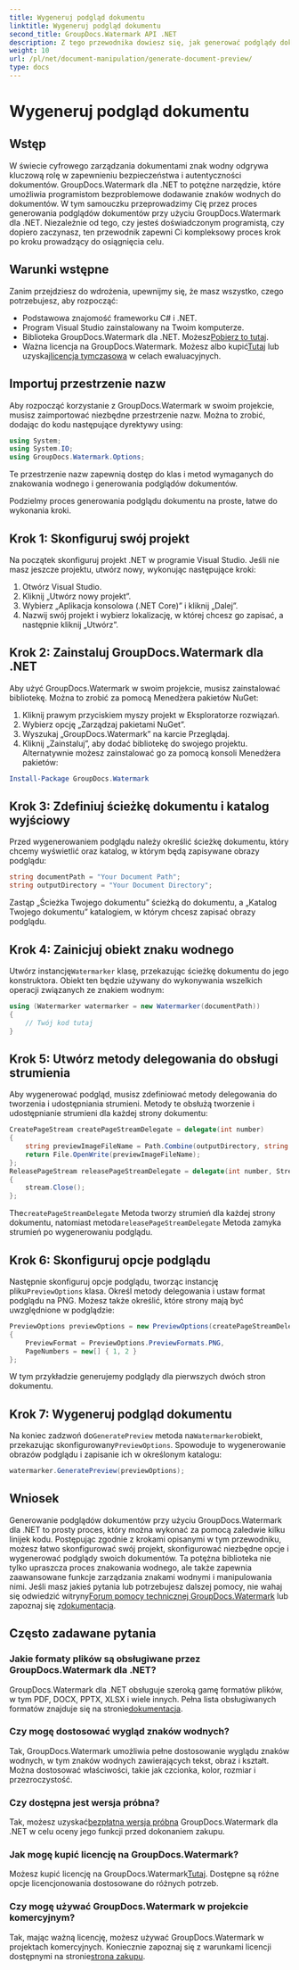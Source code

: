 ```yaml
---
title: Wygeneruj podgląd dokumentu
linktitle: Wygeneruj podgląd dokumentu
second_title: GroupDocs.Watermark API .NET
description: Z tego przewodnika dowiesz się, jak generować podglądy dokumentów przy użyciu GroupDocs.Watermark dla platformy .NET. Bez wysiłku zwiększ bezpieczeństwo swoich dokumentów i zarządzanie nimi.
weight: 10
url: /pl/net/document-manipulation/generate-document-preview/
type: docs
---
```

# Wygeneruj podgląd dokumentu

## Wstęp
W świecie cyfrowego zarządzania dokumentami znak wodny odgrywa kluczową rolę w zapewnieniu bezpieczeństwa i autentyczności dokumentów. GroupDocs.Watermark dla .NET to potężne narzędzie, które umożliwia programistom bezproblemowe dodawanie znaków wodnych do dokumentów. W tym samouczku przeprowadzimy Cię przez proces generowania podglądów dokumentów przy użyciu GroupDocs.Watermark dla .NET. Niezależnie od tego, czy jesteś doświadczonym programistą, czy dopiero zaczynasz, ten przewodnik zapewni Ci kompleksowy proces krok po kroku prowadzący do osiągnięcia celu.
## Warunki wstępne
Zanim przejdziesz do wdrożenia, upewnijmy się, że masz wszystko, czego potrzebujesz, aby rozpocząć:
- Podstawowa znajomość frameworku C# i .NET.
- Program Visual Studio zainstalowany na Twoim komputerze.
- Biblioteka GroupDocs.Watermark dla .NET. Możesz[Pobierz to tutaj](https://releases.groupdocs.com/Watermark/net/).
-  Ważna licencja na GroupDocs.Watermark. Możesz albo kupić[Tutaj](https://purchase.groupdocs.com/buy) lub uzyskaj[licencja tymczasowa](https://purchase.groupdocs.com/temporary-license/) w celach ewaluacyjnych.
## Importuj przestrzenie nazw
Aby rozpocząć korzystanie z GroupDocs.Watermark w swoim projekcie, musisz zaimportować niezbędne przestrzenie nazw. Można to zrobić, dodając do kodu następujące dyrektywy using:
```csharp
using System;
using System.IO;
using GroupDocs.Watermark.Options;
```
Te przestrzenie nazw zapewnią dostęp do klas i metod wymaganych do znakowania wodnego i generowania podglądów dokumentów.

Podzielmy proces generowania podglądu dokumentu na proste, łatwe do wykonania kroki.
## Krok 1: Skonfiguruj swój projekt
Na początek skonfiguruj projekt .NET w programie Visual Studio. Jeśli nie masz jeszcze projektu, utwórz nowy, wykonując następujące kroki:
1. Otwórz Visual Studio.
2. Kliknij „Utwórz nowy projekt”.
3. Wybierz „Aplikacja konsolowa (.NET Core)” i kliknij „Dalej”.
4. Nazwij swój projekt i wybierz lokalizację, w której chcesz go zapisać, a następnie kliknij „Utwórz”.
## Krok 2: Zainstaluj GroupDocs.Watermark dla .NET
Aby użyć GroupDocs.Watermark w swoim projekcie, musisz zainstalować bibliotekę. Można to zrobić za pomocą Menedżera pakietów NuGet:
1. Kliknij prawym przyciskiem myszy projekt w Eksploratorze rozwiązań.
2. Wybierz opcję „Zarządzaj pakietami NuGet”.
3. Wyszukaj „GroupDocs.Watermark” na karcie Przeglądaj.
4. Kliknij „Zainstaluj”, aby dodać bibliotekę do swojego projektu.
Alternatywnie możesz zainstalować go za pomocą konsoli Menedżera pakietów:
```powershell
Install-Package GroupDocs.Watermark
```
## Krok 3: Zdefiniuj ścieżkę dokumentu i katalog wyjściowy
Przed wygenerowaniem podglądu należy określić ścieżkę dokumentu, który chcemy wyświetlić oraz katalog, w którym będą zapisywane obrazy podglądu:
```csharp
string documentPath = "Your Document Path";
string outputDirectory = "Your Document Directory";
```
Zastąp „Ścieżka Twojego dokumentu” ścieżką do dokumentu, a „Katalog Twojego dokumentu” katalogiem, w którym chcesz zapisać obrazy podglądu.
## Krok 4: Zainicjuj obiekt znaku wodnego
Utwórz instancję`Watermarker` klasę, przekazując ścieżkę dokumentu do jego konstruktora. Obiekt ten będzie używany do wykonywania wszelkich operacji związanych ze znakiem wodnym:
```csharp
using (Watermarker watermarker = new Watermarker(documentPath))
{
    // Twój kod tutaj
}
```
## Krok 5: Utwórz metody delegowania do obsługi strumienia
Aby wygenerować podgląd, musisz zdefiniować metody delegowania do tworzenia i udostępniania strumieni. Metody te obsłużą tworzenie i udostępnianie strumieni dla każdej strony dokumentu:
```csharp
CreatePageStream createPageStreamDelegate = delegate(int number)
{
    string previewImageFileName = Path.Combine(outputDirectory, string.Format("page{0}.png", number));
    return File.OpenWrite(previewImageFileName);
};
ReleasePageStream releasePageStreamDelegate = delegate(int number, Stream stream)
{
    stream.Close();
};
```
 The`createPageStreamDelegate` Metoda tworzy strumień dla każdej strony dokumentu, natomiast metoda`releasePageStreamDelegate` Metoda zamyka strumień po wygenerowaniu podglądu.
## Krok 6: Skonfiguruj opcje podglądu
 Następnie skonfiguruj opcje podglądu, tworząc instancję pliku`PreviewOptions` klasa. Określ metody delegowania i ustaw format podglądu na PNG. Możesz także określić, które strony mają być uwzględnione w podglądzie:
```csharp
PreviewOptions previewOptions = new PreviewOptions(createPageStreamDelegate, releasePageStreamDelegate)
{
    PreviewFormat = PreviewOptions.PreviewFormats.PNG,
    PageNumbers = new[] { 1, 2 }
};
```
W tym przykładzie generujemy podglądy dla pierwszych dwóch stron dokumentu.
## Krok 7: Wygeneruj podgląd dokumentu
 Na koniec zadzwoń do`GeneratePreview` metoda na`Watermarker`obiekt, przekazując skonfigurowany`PreviewOptions`. Spowoduje to wygenerowanie obrazów podglądu i zapisanie ich w określonym katalogu:
```csharp
watermarker.GeneratePreview(previewOptions);
```
## Wniosek
Generowanie podglądów dokumentów przy użyciu GroupDocs.Watermark dla .NET to prosty proces, który można wykonać za pomocą zaledwie kilku linijek kodu. Postępując zgodnie z krokami opisanymi w tym przewodniku, możesz łatwo skonfigurować swój projekt, skonfigurować niezbędne opcje i wygenerować podglądy swoich dokumentów. Ta potężna biblioteka nie tylko upraszcza proces znakowania wodnego, ale także zapewnia zaawansowane funkcje zarządzania znakami wodnymi i manipulowania nimi.
 Jeśli masz jakieś pytania lub potrzebujesz dalszej pomocy, nie wahaj się odwiedzić witryny[Forum pomocy technicznej GroupDocs.Watermark](https://forum.groupdocs.com/c/watermark/19) lub zapoznaj się z[dokumentacja](https://tutorials.groupdocs.com/Watermark/net/).
## Często zadawane pytania
### Jakie formaty plików są obsługiwane przez GroupDocs.Watermark dla .NET?
 GroupDocs.Watermark dla .NET obsługuje szeroką gamę formatów plików, w tym PDF, DOCX, PPTX, XLSX i wiele innych. Pełna lista obsługiwanych formatów znajduje się na stronie[dokumentacja](https://tutorials.groupdocs.com/Watermark/net/).
### Czy mogę dostosować wygląd znaków wodnych?
Tak, GroupDocs.Watermark umożliwia pełne dostosowanie wyglądu znaków wodnych, w tym znaków wodnych zawierających tekst, obraz i kształt. Można dostosować właściwości, takie jak czcionka, kolor, rozmiar i przezroczystość.
### Czy dostępna jest wersja próbna?
 Tak, możesz uzyskać[bezpłatna wersja próbna](https://releases.groupdocs.com/) GroupDocs.Watermark dla .NET w celu oceny jego funkcji przed dokonaniem zakupu.
### Jak mogę kupić licencję na GroupDocs.Watermark?
 Możesz kupić licencję na GroupDocs.Watermark[Tutaj](https://purchase.groupdocs.com/buy). Dostępne są różne opcje licencjonowania dostosowane do różnych potrzeb.
### Czy mogę używać GroupDocs.Watermark w projekcie komercyjnym?
 Tak, mając ważną licencję, możesz używać GroupDocs.Watermark w projektach komercyjnych. Koniecznie zapoznaj się z warunkami licencji dostępnymi na stronie[strona zakupu](https://purchase.groupdocs.com/buy).